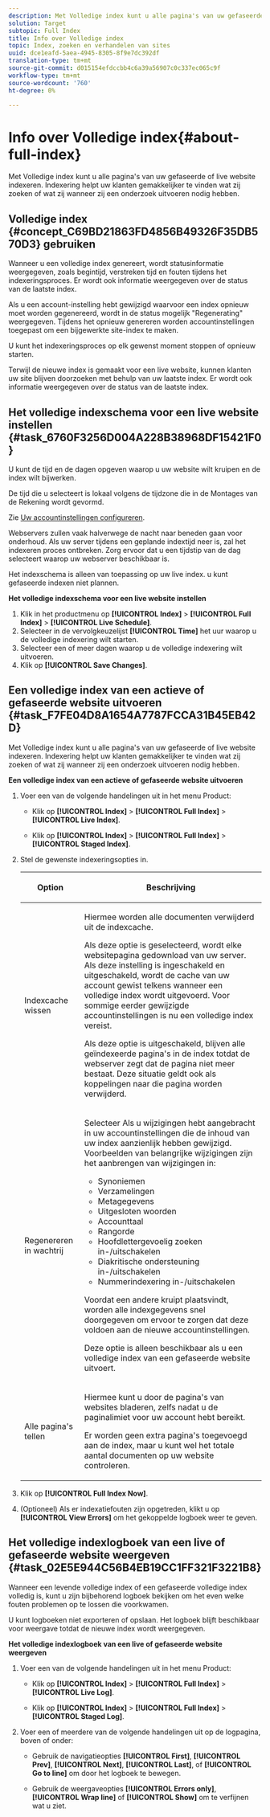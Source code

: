 ```yaml
---
description: Met Volledige index kunt u alle pagina's van uw gefaseerde of live website indexeren. Indexering helpt uw klanten gemakkelijker te vinden wat zij zoeken of wat zij wanneer zij een onderzoek uitvoeren nodig hebben.
solution: Target
subtopic: Full Index
title: Info over Volledige index
topic: Index, zoeken en verhandelen van sites
uuid: dce1eafd-5aea-4945-8305-8f9e7dc392df
translation-type: tm+mt
source-git-commit: d015154efdccbb4c6a39a56907c0c337ec065c9f
workflow-type: tm+mt
source-wordcount: '760'
ht-degree: 0%

---
```



# Info over Volledige index{#about-full-index}

Met Volledige index kunt u alle pagina&#39;s van uw gefaseerde of live website indexeren. Indexering helpt uw klanten gemakkelijker te vinden wat zij zoeken of wat zij wanneer zij een onderzoek uitvoeren nodig hebben.

## Volledige index {#concept_C69BD21863FD4856B49326F35DB570D3} gebruiken

Wanneer u een volledige index genereert, wordt statusinformatie weergegeven, zoals begintijd, verstreken tijd en fouten tijdens het indexeringsproces. Er wordt ook informatie weergegeven over de status van de laatste index.

Als u een account-instelling hebt gewijzigd waarvoor een index opnieuw moet worden gegenereerd, wordt in de status mogelijk &quot;Regenerating&quot; weergegeven. Tijdens het opnieuw genereren worden accountinstellingen toegepast om een bijgewerkte site-index te maken.

U kunt het indexeringsproces op elk gewenst moment stoppen of opnieuw starten.

Terwijl de nieuwe index is gemaakt voor een live website, kunnen klanten uw site blijven doorzoeken met behulp van uw laatste index. Er wordt ook informatie weergegeven over de status van de laatste index.

## Het volledige indexschema voor een live website instellen {#task_6760F3256D004A228B38968DF15421F0}

U kunt de tijd en de dagen opgeven waarop u uw website wilt kruipen en de index wilt bijwerken.

De tijd die u selecteert is lokaal volgens de tijdzone die in de Montages van de Rekening wordt gevormd.

Zie [Uw accountinstellingen configureren](../c-about-settings-menu/c-about-account-options-menu.md#task_80A38D0C8E4F453395BD67B81E4B45D9).

Webservers zullen vaak halverwege de nacht naar beneden gaan voor onderhoud. Als uw server tijdens een geplande indextijd neer is, zal het indexeren proces ontbreken. Zorg ervoor dat u een tijdstip van de dag selecteert waarop uw webserver beschikbaar is.

Het indexschema is alleen van toepassing op uw live index. u kunt gefaseerde indexen niet plannen.

**Het volledige indexschema voor een live website instellen**

1. Klik in het productmenu op **[!UICONTROL Index]** > **[!UICONTROL Full Index]** > **[!UICONTROL Live Schedule]**.
1. Selecteer in de vervolgkeuzelijst **[!UICONTROL Time]** het uur waarop u de volledige indexering wilt starten.
1. Selecteer een of meer dagen waarop u de volledige indexering wilt uitvoeren.
1. Klik op **[!UICONTROL Save Changes]**.

## Een volledige index van een actieve of gefaseerde website uitvoeren {#task_F7FE04D8A1654A7787FCCA31B45EB42D}

Met Volledige index kunt u alle pagina&#39;s van uw gefaseerde of live website indexeren. Indexering helpt uw klanten gemakkelijker te vinden wat zij zoeken of wat zij wanneer zij een onderzoek uitvoeren nodig hebben.

**Een volledige index van een actieve of gefaseerde website uitvoeren**

1. Voer een van de volgende handelingen uit in het menu Product:

   * Klik op **[!UICONTROL Index]** > **[!UICONTROL Full Index]** > **[!UICONTROL Live Index]**.

   * Klik op **[!UICONTROL Index]** > **[!UICONTROL Full Index]** > **[!UICONTROL Staged Index]**.

1. Stel de gewenste indexeringsopties in.

   <table> 
    <thead> 
    <tr> 
    <th colname="col1" class="entry"> <p>Option </p> </th> 
    <th colname="col2" class="entry"> <p>Beschrijving </p> </th> 
    </tr> 
    </thead>
    <tbody> 
    <tr> 
    <td colname="col1"> <p>Indexcache wissen </p> </td> 
    <td colname="col2"> <p>Hiermee worden alle documenten verwijderd uit de indexcache. </p> <p>Als deze optie is geselecteerd, wordt elke websitepagina gedownload van uw server. Als deze instelling is ingeschakeld en uitgeschakeld, wordt de cache van uw account gewist telkens wanneer een volledige index wordt uitgevoerd. Voor sommige eerder gewijzigde accountinstellingen is nu een volledige index vereist. </p> <p>Als deze optie is uitgeschakeld, blijven alle geïndexeerde pagina's in de index totdat de webserver zegt dat de pagina niet meer bestaat. Deze situatie geldt ook als koppelingen naar die pagina worden verwijderd. </p> </td> 
    </tr> 
    <tr> 
    <td colname="col1"> <p>Regenereren in wachtrij </p> </td> 
    <td colname="col2"> <p>Selecteer Als u wijzigingen hebt aangebracht in uw accountinstellingen die de inhoud van uw index aanzienlijk hebben gewijzigd. Voorbeelden van belangrijke wijzigingen zijn het aanbrengen van wijzigingen in: 
    <ul id="ul_4EB8FF692FEB47BBB9A64D61299380D1"> 
    <li id="li_7CF8D286512F4210BEA3DB9F0EFA097A">Synoniemen </li> 
    <li id="li_8178ABC342BB4365B3927E20433756E3">Verzamelingen </li> 
    <li id="li_57C8BD06BFA64AFAA2C9EF2CC59520EF">Metagegevens </li> 
    <li id="li_C4B6A7DA023B4A43991D03EC592170C9">Uitgesloten woorden </li> 
    <li id="li_9E0AD4B6DDC24A5A8FB5C2C1CCD5348A">Accounttaal </li> 
    <li id="li_338F107547DF48AAA0EF90F4AD8664A5">Rangorde </li> 
    <li id="li_7F49B86D94974E79AAD381A64A1400F2">Hoofdlettergevoelig zoeken in-/uitschakelen </li> 
    <li id="li_E8FE6EE240A840AC826ADF4294AAC6F6">Diakritische ondersteuning in-/uitschakelen </li> 
    <li id="li_51763D482DCB4ED0972966F492B8C0F2">Nummerindexering in-/uitschakelen </li> 
    </ul> </p> <p>Voordat een andere kruipt plaatsvindt, worden alle indexgegevens snel doorgegeven om ervoor te zorgen dat deze voldoen aan de nieuwe accountinstellingen. </p> <p>Deze optie is alleen beschikbaar als u een volledige index van een gefaseerde website uitvoert. </p> </td> 
    </tr> 
    <tr> 
    <td colname="col1"> <p>Alle pagina's tellen </p> </td> 
    <td colname="col2"> <p>Hiermee kunt u door de pagina's van websites bladeren, zelfs nadat u de paginalimiet voor uw account hebt bereikt. </p> <p>Er worden geen extra pagina's toegevoegd aan de index, maar u kunt wel het totale aantal documenten op uw website controleren. </p> </td> 
    </tr> 
    </tbody> 
    </table>

1. Klik op **[!UICONTROL Full Index Now]**.
1. (Optioneel) Als er indexatiefouten zijn opgetreden, klikt u op **[!UICONTROL View Errors]** om het gekoppelde logboek weer te geven.

## Het volledige indexlogboek van een live of gefaseerde website weergeven {#task_02E5E944C56B4EB19CC1FF321F3221B8}

Wanneer een levende volledige index of een gefaseerde volledige index volledig is, kunt u zijn bijbehorend logboek bekijken om het even welke fouten problemen op te lossen die voorkwamen.

U kunt logboeken niet exporteren of opslaan. Het logboek blijft beschikbaar voor weergave totdat de nieuwe index wordt weergegeven.

**Het volledige indexlogboek van een live of gefaseerde website weergeven**

1. Voer een van de volgende handelingen uit in het menu Product:

   * Klik op **[!UICONTROL Index]** > **[!UICONTROL Full Index]** > **[!UICONTROL Live Log]**.

   * Klik op **[!UICONTROL Index]** > **[!UICONTROL Full Index]** > **[!UICONTROL Staged Log]**.

1. Voer een of meerdere van de volgende handelingen uit op de logpagina, boven of onder:

   * Gebruik de navigatieopties **[!UICONTROL First]**, **[!UICONTROL Prev]**, **[!UICONTROL Next]**, **[!UICONTROL Last]**, of **[!UICONTROL Go to line]** om door het logboek te bewegen.

   * Gebruik de weergaveopties **[!UICONTROL Errors only]**, **[!UICONTROL Wrap line]** of **[!UICONTROL Show]** om te verfijnen wat u ziet.


